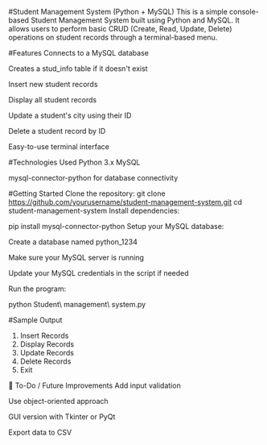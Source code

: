 
#Student Management System (Python + MySQL)
This is a simple console-based Student Management System built using Python and MySQL. It allows users to perform basic CRUD (Create, Read, Update, Delete) operations on student records through a terminal-based menu.

 #Features
 Connects to a MySQL database

 Creates a stud_info table if it doesn't exist

Insert new student records

Display all student records

Update a student's city using their ID

 Delete a student record by ID

 Easy-to-use terminal interface

#Technologies Used
Python 3.x
MySQL

mysql-connector-python for database connectivity

#Getting Started
Clone the repository:
git clone https://github.com/yourusername/student-management-system.git
cd student-management-system
Install dependencies:


pip install mysql-connector-python
Setup your MySQL database:

Create a database named python_1234

Make sure your MySQL server is running

Update your MySQL credentials in the script if needed

Run the program:

python Student\ management\ system.py

#Sample Output
1. Insert Records
2. Display Records
3. Update Records
4. Delete Records
5. Exit


📌 To-Do / Future Improvements
Add input validation

Use object-oriented approach

GUI version with Tkinter or PyQt

Export data to CSV
